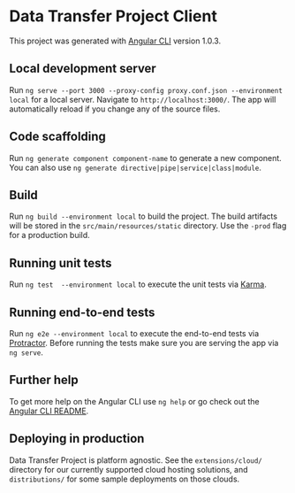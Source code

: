 # Data Transfer Project Client

This project was generated with [Angular CLI](https://github.com/angular/angular-cli) version 1.0.3.

## Local development server

Run `ng serve --port 3000 --proxy-config proxy.conf.json --environment local` for a local server. Navigate to `http://localhost:3000/`. The app will automatically reload if you change any of the source files.

## Code scaffolding

Run `ng generate component component-name` to generate a new component. You can also use `ng generate directive|pipe|service|class|module`.

## Build

Run `ng build --environment local` to build the project. The build artifacts will be stored in the `src/main/resources/static` directory. Use the `-prod` flag for a production build.

## Running unit tests

Run `ng test  --environment local` to execute the unit tests via [Karma](https://karma-runner.github.io).

## Running end-to-end tests

Run `ng e2e --environment local` to execute the end-to-end tests via [Protractor](http://www.protractortest.org/).
Before running the tests make sure you are serving the app via `ng serve`.

## Further help

To get more help on the Angular CLI use `ng help` or go check out the [Angular CLI README](https://github.com/angular/angular-cli/blob/master/README.md).

## Deploying in production

Data Transfer Project is platform agnostic. See the `extensions/cloud/` directory for our currently supported cloud
hosting solutions, and `distributions/` for some sample deployments on those clouds.
